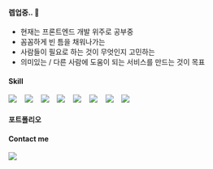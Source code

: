 #### 렙업중.. 🌳

- 현재는 프론트엔드 개발 위주로 공부중
- 꼼꼼하게 빈 틈을 채워나가는
- 사람들이 필요로 하는 것이 무엇인지 고민하는
- 의미있는 / 다른 사람에 도움이 되는 서비스를 만드는 것이 목표

#### Skill

  <img src="https://img.shields.io/badge/html5-E34F26?style=for-the-badge&logo=html5&logoColor=white">&nbsp;&nbsp;&nbsp;
  <img src="https://img.shields.io/badge/css3-1572B6?style=for-the-badge&logo=css3&logoColor=white">&nbsp;&nbsp;&nbsp;
  <img src="https://img.shields.io/badge/javascript-F7DF1E?style=for-the-badge&logo=javascript&logoColor=black">&nbsp;&nbsp;&nbsp;
  <img src="https://img.shields.io/badge/Scss-pink?style=for-the-badge&logo=Sass&logoColor=black"/>&nbsp;&nbsp;&nbsp;
  <img src="https://img.shields.io/badge/React-yellowt?style=for-the-badge&logo=Sass&logoColor=white"/>&nbsp;&nbsp;&nbsp;
  <img src="https://img.shields.io/badge/typescript-blue?style=for-the-badge&logo=Sass&logoColor=white"/>&nbsp;&nbsp;&nbsp;
  <img src="https://img.shields.io/badge/Bootstrap-violet?style=for-the-badge&logo=Sass&logoColor=white"/>&nbsp;&nbsp;&nbsp;
  <img src="https://img.shields.io/badge/NestJS-white?style=for-the-badge&logo=Sass&logoColor=black"/>&nbsp;&nbsp;&nbsp;
  
#### 포트폴리오


#### Contact me
  
  <a href="mailto:lejgizz@gmail.com"><img src="https://img.shields.io/badge/Gmail-d14836?style=for-the-badge&logo=Gmail&logoColor=white&link=nezcoreen@gmail.com"/></a>&nbsp;&nbsp;&nbsp;


  
